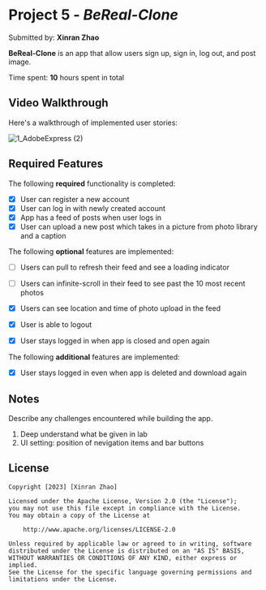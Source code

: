 # Project 5 - *BeReal-Clone*

Submitted by: **Xinran Zhao**

**BeReal-Clone** is an app that allow users sign up, sign in, log out, and post image.

Time spent: **10** hours spent in total

## Video Walkthrough

Here's a walkthrough of implemented user stories:

![1_AdobeExpress (2)](https://user-images.githubusercontent.com/114776583/228113029-00f22ee3-be4a-4919-9433-0342d25f7deb.gif)


## Required Features

The following **required** functionality is completed:

- [x] User can register a new account
- [x] User can log in with newly created account
- [x] App has a feed of posts when user logs in
- [x] User can upload a new post which takes in a picture from photo library and a caption	
 
The following **optional** features are implemented:

- [ ] Users can pull to refresh their feed and see a loading indicator
- [ ] Users can infinite-scroll in their feed to see past the 10 most recent photos
- [x] Users can see location and time of photo upload in the feed	
- [x] User is able to logout
- [x] User stays logged in when app is closed and open again	


The following **additional** features are implemented:

- [x] User stays logged in even when app is deleted and download again


## Notes

Describe any challenges encountered while building the app.
1. Deep understand what be given in lab
2. UI setting: position of nevigation items and bar buttons

## License

    Copyright [2023] [Xinran Zhao]

    Licensed under the Apache License, Version 2.0 (the "License");
    you may not use this file except in compliance with the License.
    You may obtain a copy of the License at

        http://www.apache.org/licenses/LICENSE-2.0

    Unless required by applicable law or agreed to in writing, software
    distributed under the License is distributed on an "AS IS" BASIS,
    WITHOUT WARRANTIES OR CONDITIONS OF ANY KIND, either express or implied.
    See the License for the specific language governing permissions and
    limitations under the License.

